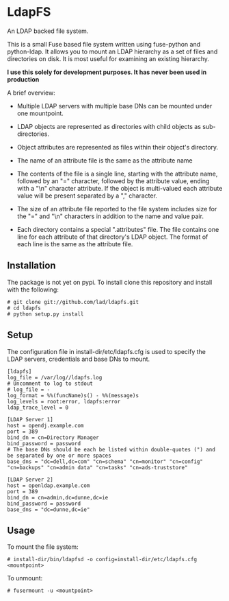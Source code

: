 
LdapFS
======

An LDAP backed file system.

This is a small Fuse based file system written using fuse-python and
python-ldap. It allows you to mount an LDAP hierarchy as a set of
files and directories on disk. It is most useful for examining an existing
hierarchy.

**I use this solely for development purposes. It has never been used in
production**

A brief overview:

* Multiple LDAP servers with multiple base DNs can be mounted under one mountpoint.

* LDAP objects are represented as directories with child objects as sub-directories.

* Object attributes are represented as files within their object's directory.

* The name of an attribute file is the same as the attribute name

* The contents of the file is a single line, starting with the attribute name,
  followed by an "=" character, followed by the attribute value, ending with a
  "\n" character attribute. If the object is multi-valued each attribute value
  will be present separated by a "," character.

* The size of an attribute file reported to the file system includes size for
  the "=" and "\n" characters in addition to the name and value pair.

* Each directory contains a special ".attributes" file. The file contains one
  line for each attribute of that directory's LDAP object. The format of
  each line is the same as the attribute file.

Installation
------------

The package is not yet on pypi. To install clone this repository and install
with the following:

    # git clone git://github.com/lad/ldapfs.git
    # cd ldapfs
    # python setup.py install


Setup
-----

The configuration file in install-dir/etc/ldapfs.cfg is used to specify the
LDAP servers, credentials and base DNs to mount.

    [ldapfs]
    log_file = /var/log//ldapfs.log
    # Uncomment to log to stdout
    # log_file = -
    log_format = %%(funcName)s() - %%(message)s
    log_levels = root:error, ldapfs:error
    ldap_trace_level = 0

    [LDAP Server 1]
    host = opendj.example.com
    port = 389
    bind_dn = cn=Directory Manager
    bind_password = password
    # The base DNs should be each be listed within double-quotes (") and be separated by one or more spaces
    base_dns = "dc=dell,dc=com" "cn=schema" "cn=monitor" "cn=config" "cn=backups" "cn=admin data" "cn=tasks" "cn=ads-truststore"

    [LDAP Server 2]
    host = openldap.example.com
    port = 389
    bind_dn = cn=admin,dc=dunne,dc=ie
    bind_password = password
    base_dns = "dc=dunne,dc=ie"


Usage
-----

To mount the file system:

    # install-dir/bin/ldapfsd -o config=install-dir/etc/ldapfs.cfg <mountpoint>

To unmount:

    # fusermount -u <mountpoint>
